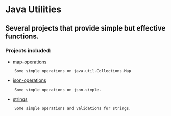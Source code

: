 # Java Utilities

## Several projects that provide simple but effective functions.

### Projects included:

* [map-operations](./map-operations/readme.md)

```
	Some simple operations on java.util.Collections.Map
```

* [json-operations](./json-operations/readme.md)

```
	Some simple operations on json-simple.
```

* [strings](./strings/readme.md)

```
	Some simple operations and validations for strings.
```